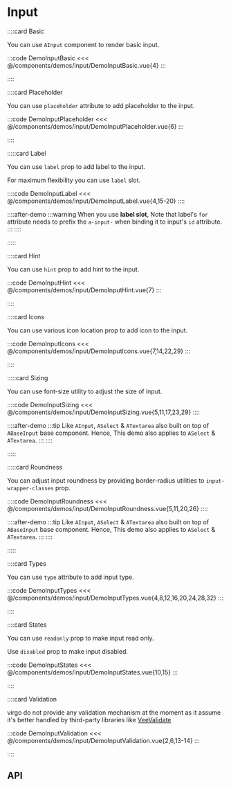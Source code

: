 <script lang="ts" setup>
import api from '@virgo/component-meta/AInput.json';
</script>

# Input

<!-- 👉 Basic -->
::::card Basic

You can use `AInput` component to render basic input.

:::code DemoInputBasic
<<< @/components/demos/input/DemoInputBasic.vue{4}
:::

::::

<!-- 👉 Placeholder -->
::::card Placeholder

You can use `placeholder` attribute to add placeholder to the input.

:::code DemoInputPlaceholder
<<< @/components/demos/input/DemoInputPlaceholder.vue{6}
:::

::::

<!-- 👉 Label -->
:::::card Label

You can use `label` prop to add label to the input.

For maximum flexibility you can use `label` slot.

::::code DemoInputLabel
<<< @/components/demos/input/DemoInputLabel.vue{4,15-20}
::::

::::after-demo
:::warning
When you use **label slot**, Note that label's `for` attribute needs to prefix the `a-input-` when binding it to input's `id` attribute.
:::
::::

:::::

<!-- 👉 Hint -->
::::card Hint

You can use `hint` prop to add hint to the input.

:::code DemoInputHint
<<< @/components/demos/input/DemoInputHint.vue{7}
:::

::::

<!-- 👉 Icons -->
::::card Icons

You can use various icon location prop to add icon to the input.

:::code DemoInputIcons
<<< @/components/demos/input/DemoInputIcons.vue{7,14,22,29}
:::

::::

<!-- 👉 Sizing -->
:::::card Sizing

You can use font-size utility to adjust the size of input.

::::code DemoInputSizing
<<< @/components/demos/input/DemoInputSizing.vue{5,11,17,23,29}
::::

::::after-demo
:::tip
Like `AInput`, `ASelect` & `ATextarea` also built on top of `ABaseInput` base component. Hence, This demo also applies to `ASelect` & `ATextarea`.
:::
::::

:::::

<!-- 👉 Roundness -->
:::::card Roundness

You can adjust input roundness by providing border-radius utilities to `input-wrapper-classes` prop.

::::code DemoInputRoundness
<<< @/components/demos/input/DemoInputRoundness.vue{5,11,20,26}
::::

::::after-demo
:::tip
Like `AInput`, `ASelect` & `ATextarea` also built on top of `ABaseInput` base component. Hence, This demo also applies to `ASelect` & `ATextarea`.
:::
::::

:::::

<!-- 👉 Types -->
::::card Types

You can use `type` attribute to add input type.

:::code DemoInputTypes
<<< @/components/demos/input/DemoInputTypes.vue{4,8,12,16,20,24,28,32}
:::

::::

<!-- 👉 States -->
::::card States

You can use `readonly` prop to make input read only.

Use `disabled` prop to make input disabled.

:::code DemoInputStates
<<< @/components/demos/input/DemoInputStates.vue{10,15}
:::

::::

<!-- 👉 Validation -->
::::card Validation

virgo do not provide any validation mechanism at the moment as it assume it's better handled by third-party libraries like [VeeValidate](https://vee-validate.logaretm.com/)

:::code DemoInputValidation
<<< @/components/demos/input/DemoInputValidation.vue{2,6,13-14}
:::

::::

<!-- 👉 API -->
## API

<Api title="Input" :api="api"></Api>
